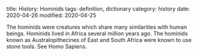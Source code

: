 title: History: Hominids
tags: definition, dictionary
category: history
date: 2020-04-26
modified: 2020-04-25


The hominids were creatures which share many
 similarities with human beings. Hominids lived in Africa several
 million years ago. The hominids known as Australopithecines of East
 and South Africa were known to use stone tools. See Homo Sapiens.

